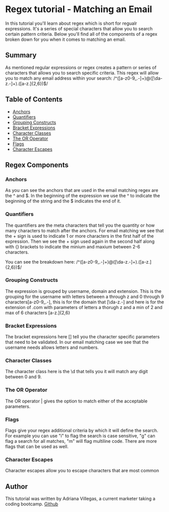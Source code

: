 # Regex tutorial - Matching an Email 

In this tutorial you'll learn about regex which is short for regualr expressions. It's a series of special characters that allow you to search certain pattern criteria. Below you'll find all of the components of a regex broken down for you when it comes to matching an email. 

## Summary
As mentioned regular expressions or regex creates a pattern or series of characters that allows you to search specific criteria. This regex will allow you to match any email address within your search: 
/^([a-z0-9_\.-]+)@([\da-z\.-]+)\.([a-z\.]{2,6})$/

## Table of Contents

- [Anchors](#anchors)
- [Quantifiers](#quantifiers)
- [Grouping Constructs](#grouping-constructs)
- [Bracket Expressions](#bracket-expressions)
- [Character Classes](#character-classes)
- [The OR Operator](#the-or-operator)
- [Flags](#flags)
- [Character Escapes](#character-escapes)

## Regex Components

### Anchors
As you can see the anchors that are used in the email matching regex are the ^ and $. In the beginning of the expression we use the ^ to indicate the beginning of the string and the $ indicates the end of it.

### Quantifiers
The quantifiers are the meta characters that tell you the quantity or how many characters to match after the anchors. For email matching we see that the + sign is used to indicate 1 or more characters in the first half of the expression. Then we see the + sign used again in the second half along with {} brackets to indicate the minium and maxium between 2-6 characters. 

You can see the breakdown here: 
/^([a-z0-9_\.-]+)@([\da-z\.-]+)\.([a-z\.]{2,6})$/

### Grouping Constructs
The expression is grouped by username, domain and extension. This is the grouping for the username with letters between a through z and 0 through 9 characters[a-z0-9_\.-], this is for the domain that [\da-z\.-] and here is for the extension of .com with parameters of letters a thorugh z and a min of 2 and max of 6 characters [a-z\.]{2,6}

### Bracket Expressions
The bracket expressions here [] tell you the character specific parameters that need to be validated. In our email matching case we see that the username needs allows letters and numbers.

### Character Classes
The character class here is the \d that tells you it will match any digit between 0 and 9. 

### The OR Operator
The OR operator | gives the option to match either of the acceptable parameters. 

### Flags
Flags give your regex additional criteria by which it will define the search. For example you can use "i" to flag the search is case sensitive, "g" can flag a search for all matches, "m" will flag multiline code. There are more flags that can be used as well.

### Character Escapes
Character escapes allow you to escape characters that are most common 
## Author
This tutorial was written by Adriana Villegas, a current marketer taking a coding bootcamp. [Github](https://github.com/Adriana1013)
